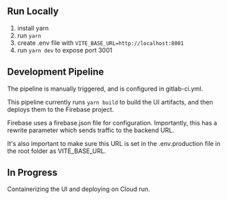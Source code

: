 ## Run Locally

1. install yarn
2. run `yarn`
3. create .env file with `VITE_BASE_URL=http://localhost:8001`
4. run `yarn dev` to expose port 3001


## Development Pipeline

The pipeline is manually triggered, and is configured in gitlab-ci.yml.

This pipeline currently runs `yarn build` to build the UI artifacts, and then deploys them to the Firebase project.

Firebase uses a firebase.json file for configuration. Importantly, this has a rewrite parameter which sends traffic to the backend URL.

It's also important to make sure this URL is set in the .env.production file in the root folder as VITE_BASE_URL.

## In Progress

Containerizing the UI and deploying on Cloud run.
